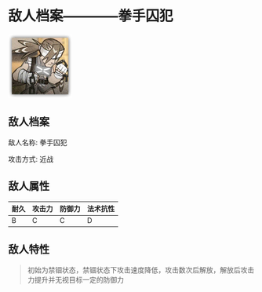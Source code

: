 # 敌人档案————拳手囚犯

![拳手囚犯](./eneIcons/拳手囚犯.png)

## 敌人档案

敌人名称: 拳手囚犯

攻击方式: 近战

## 敌人属性

| 耐久      | 攻击力  | 防御力 | 法术抗性 |
|---------|------|-----|------|
| B | C | C | D |

## 敌人特性
> 初始为禁锢状态，禁锢状态下攻击速度降低，攻击数次后解放，解放后攻击力提升并无视目标一定的防御力
